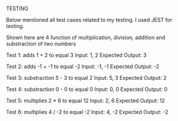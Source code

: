 TESTING

Below mentioned all test cases related to my testing. I used JEST for testing.

Shown here are 4 function of multiplication, division, addition and substraction of two numbers

Test 1: adds 1 + 2 to equal 3 Input: 1, 2 Expected Output: 3

Test 2: adds -1 + -1 to equal -2 Input: -1, -1 Expected Output: -2

Test 3: substraction 5 - 3 to equal 2 Input: 5, 3 Expected Output: 2

Test 4: substraction 0 - 0 to equal 0 Input: 0, 0 Expected Output: 0

Test 5: multiplies 2 * 6 to equal 12 Input: 2, 6 Expected Output: 12

Test 6: multiplies 4 / -2 to equal -2 Input: 4, -2 Expected Output: -2
